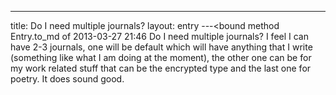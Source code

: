 ---
title: Do I need multiple journals?
layout: entry
---<bound method Entry.to_md of 2013-03-27 21:46 Do I need multiple journals?
I feel I can have 2-3 journals, one will be default which will have anything that I write (something like what I am doing at the moment), the other one can be for my work related stuff that can be the encrypted type and the last one for poetry. It does sound good.
>
